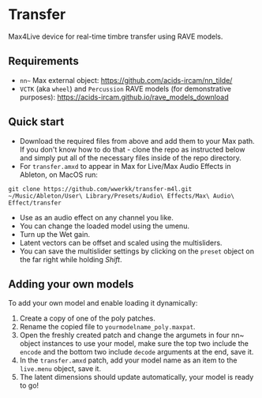 # Transfer
Max4Live device for real-time timbre transfer using RAVE models.
## Requirements
- ``nn~`` Max external object: https://github.com/acids-ircam/nn_tilde/
- ``VCTK`` (aka ``wheel``) and ``Percussion`` RAVE models (for demonstrative purposes): https://acids-ircam.github.io/rave_models_download
## Quick start
- Download the required files from above and add them to your Max path.
If you don't know how to do that - clone the repo as instructed below and simply put all of the necessary files inside of the repo directory.
- For ``transfer.amxd`` to appear in Max for Live/Max Audio Effects in Ableton, on MacOS run:
```
git clone https://github.com/wwerkk/transfer-m4l.git ~/Music/Ableton/User\ Library/Presets/Audio\ Effects/Max\ Audio\ Effect/transfer
```
- Use as an audio effect on any channel you like.
- You can change the loaded model using the umenu.
- Turn up the Wet gain.
- Latent vectors can be offset and scaled using the multisliders.
- You can save the multislider settings by clicking on the ``preset`` object on the far right while holding *Shift*.
## Adding your own models
To add your own model and enable loading it dynamically:
1. Create a copy of one of the poly patches.
2. Rename the copied file to ``yourmodelname_poly.maxpat``.
3. Open the freshly created patch and change the argumets in four nn~ object instances to use your model, make sure the top two include the ``encode`` and the bottom two include ``decode`` arguments at the end, save it.
4. In the ``transfer.amxd`` patch, add your model name as an item to the ``live.menu`` object, save it.
5. The latent dimensions should update automatically, your model is ready to go!
